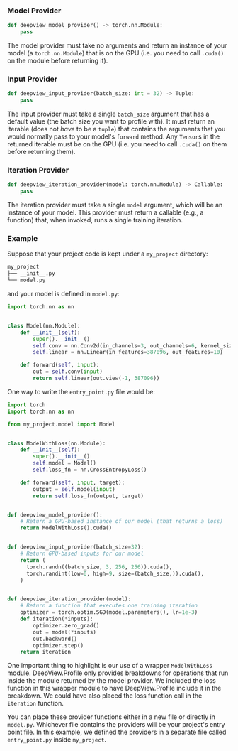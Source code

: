 ### Model Provider

```python
def deepview_model_provider() -> torch.nn.Module:
    pass
```

The model provider must take no arguments and return an instance of your model (a `torch.nn.Module`) that is on the GPU (i.e. you need to call `.cuda()` on the module before returning it).

### Input Provider

```python
def deepview_input_provider(batch_size: int = 32) -> Tuple:
    pass
```

The input provider must take a single `batch_size` argument that has a default value (the batch size you want to profile with). It must return an iterable (does not *have* to be a `tuple`) that contains the arguments that you would normally pass to your model's `forward` method. Any `Tensor`s in the returned iterable must be on the GPU (i.e. you need to call `.cuda()` on them before returning them).


### Iteration Provider

```python
def deepview_iteration_provider(model: torch.nn.Module) -> Callable:
    pass
```

The iteration provider must take a single `model` argument, which will be an instance of your model. This provider must return a callable (e.g., a function) that, when invoked, runs a single training iteration.

### Example

Suppose that your project code is kept under a `my_project` directory:

```zsh
my_project
├── __init__.py
└── model.py
```
and your model is defined in `model.py`:

```python
import torch.nn as nn


class Model(nn.Module):
    def __init__(self):
        super().__init__()
        self.conv = nn.Conv2d(in_channels=3, out_channels=6, kernel_size=3)
        self.linear = nn.Linear(in_features=387096, out_features=10)

    def forward(self, input):
        out = self.conv(input)
        return self.linear(out.view(-1, 387096))
```

One way to write the `entry_point.py` file would be:

```python
import torch
import torch.nn as nn

from my_project.model import Model


class ModelWithLoss(nn.Module):
    def __init__(self):
        super().__init__()
        self.model = Model()
        self.loss_fn = nn.CrossEntropyLoss()

    def forward(self, input, target):
        output = self.model(input)
        return self.loss_fn(output, target)


def deepview_model_provider():
    # Return a GPU-based instance of our model (that returns a loss)
    return ModelWithLoss().cuda()


def deepview_input_provider(batch_size=32):
    # Return GPU-based inputs for our model
    return (
      torch.randn((batch_size, 3, 256, 256)).cuda(),
      torch.randint(low=0, high=9, size=(batch_size,)).cuda(),
    )


def deepview_iteration_provider(model):
    # Return a function that executes one training iteration
    optimizer = torch.optim.SGD(model.parameters(), lr=1e-3)
    def iteration(*inputs):
        optimizer.zero_grad()
        out = model(*inputs)
        out.backward()
        optimizer.step()
    return iteration
```
One important thing to highlight is our use of a wrapper `ModelWithLoss` module. DeepView.Profile only provides breakdowns for operations that run inside the module returned by the model provider. We included the loss function in this wrapper module to have DeepView.Profile include it in the breakdown. We could have also placed the loss function call in the `iteration` function.

You can place these provider functions either in a new file or directly in `model.py`. Whichever file contains the providers will be your project's entry point file. In this example, we defined the providers in a separate file called `entry_point.py` inside `my_project`.
